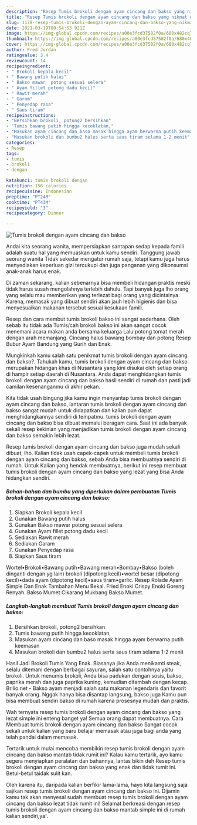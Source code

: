 ```yaml
---
description: "Resep Tumis brokoli dengan ayam cincang dan bakso yang nikmat dan Mudah Dibuat"
title: "Resep Tumis brokoli dengan ayam cincang dan bakso yang nikmat dan Mudah Dibuat"
slug: 1178-resep-tumis-brokoli-dengan-ayam-cincang-dan-bakso-yang-nikmat-dan-mudah-dibuat
date: 2021-03-19T00:54:53.921Z
image: https://img-global.cpcdn.com/recipes/a00e3fcd37582f0a/680x482cq70/tumis-brokoli-dengan-ayam-cincang-dan-bakso-foto-resep-utama.jpg
thumbnail: https://img-global.cpcdn.com/recipes/a00e3fcd37582f0a/680x482cq70/tumis-brokoli-dengan-ayam-cincang-dan-bakso-foto-resep-utama.jpg
cover: https://img-global.cpcdn.com/recipes/a00e3fcd37582f0a/680x482cq70/tumis-brokoli-dengan-ayam-cincang-dan-bakso-foto-resep-utama.jpg
author: Fred Jordan
ratingvalue: 3.4
reviewcount: 14
recipeingredient:
- " Brokoli kepala kecil"
- " Bawang putih halus"
- " Bakso mawar  potong sesuai selera"
- " Ayam fillet potong dadu kecil"
- " Rawit merah"
- " Garam"
- " Penyedap rasa"
- " Saus tiram"
recipeinstructions:
- "Bersihkan brokoli, potong2 bersihkan"
- "Tumis bawang putih hingga kecoklatan,"
- "Masukan ayam cincang dan baso masak hingga ayam berwarna putih keemasan"
- "Masukan brokoli dan bumbu2 halus serta saus tiram selama 1-2 menit"
categories:
- Resep
tags:
- tumis
- brokoli
- dengan

katakunci: tumis brokoli dengan 
nutrition: 156 calories
recipecuisine: Indonesian
preptime: "PT24M"
cooktime: "PT43M"
recipeyield: "3"
recipecategory: Dinner

---
```



![Tumis brokoli dengan ayam cincang dan bakso](https://img-global.cpcdn.com/recipes/a00e3fcd37582f0a/680x482cq70/tumis-brokoli-dengan-ayam-cincang-dan-bakso-foto-resep-utama.jpg)

Andai kita seorang wanita, mempersiapkan santapan sedap kepada famili adalah suatu hal yang memuaskan untuk kamu sendiri. Tanggung jawab seorang  wanita Tidak sekedar mengatur rumah saja, tetapi kamu juga harus menyediakan keperluan gizi tercukupi dan juga panganan yang dikonsumsi anak-anak harus enak.

Di zaman  sekarang, kalian sebenarnya bisa membeli hidangan praktis meski tidak harus susah mengolahnya terlebih dahulu. Tapi banyak juga lho orang yang selalu mau memberikan yang terlezat bagi orang yang dicintainya. Karena, memasak yang dibuat sendiri akan jauh lebih higienis dan bisa menyesuaikan makanan tersebut sesuai kesukaan famili. 

Resep dan cara membut tumis brokoli bakso ini sangat sederhana. Oleh sebab itu tidak ada Tumis/cah brokoli bakso ini akan sangat cocok menemani acara makan anda bersama keluarga Lalu potong tomat merah dengan arah memanjang. Cincang halus bawang bombay dan potong Resep Bubur Ayam Bandung yang Gurih dan Enak.

Mungkinkah kamu salah satu penikmat tumis brokoli dengan ayam cincang dan bakso?. Tahukah kamu, tumis brokoli dengan ayam cincang dan bakso merupakan hidangan khas di Nusantara yang kini disukai oleh setiap orang di hampir setiap daerah di Nusantara. Anda dapat menghidangkan tumis brokoli dengan ayam cincang dan bakso hasil sendiri di rumah dan pasti jadi camilan kesenanganmu di akhir pekan.

Kita tidak usah bingung jika kamu ingin menyantap tumis brokoli dengan ayam cincang dan bakso, lantaran tumis brokoli dengan ayam cincang dan bakso sangat mudah untuk didapatkan dan kalian pun dapat menghidangkannya sendiri di tempatmu. tumis brokoli dengan ayam cincang dan bakso bisa dibuat memalui beragam cara. Saat ini ada banyak sekali resep kekinian yang menjadikan tumis brokoli dengan ayam cincang dan bakso semakin lebih lezat.

Resep tumis brokoli dengan ayam cincang dan bakso juga mudah sekali dibuat, lho. Kalian tidak usah capek-capek untuk membeli tumis brokoli dengan ayam cincang dan bakso, sebab Anda bisa membuatnya sendiri di rumah. Untuk Kalian yang hendak membuatnya, berikut ini resep membuat tumis brokoli dengan ayam cincang dan bakso yang lezat yang bisa Anda hidangkan sendiri.

<!--inarticleads1-->

##### Bahan-bahan dan bumbu yang diperlukan dalam pembuatan Tumis brokoli dengan ayam cincang dan bakso:

1. Siapkan  Brokoli kepala kecil
1. Gunakan  Bawang putih halus
1. Gunakan  Bakso mawar  potong sesuai selera
1. Gunakan  Ayam fillet potong dadu kecil
1. Sediakan  Rawit merah
1. Sediakan  Garam
1. Gunakan  Penyedap rasa
1. Siapkan  Saus tiram


Wortel•Brokoli•Bawang putih•Bawang merah•Bombay•Bakso (boleh dinganti dengan yg lain) brokoli (dipotong kecil)•wortel besar (dipotong kecil)•dada ayam (dipotong kecil)•saus tiram•garlic. Resep Rolade Ayam Simple Dan Enak Tambahan Menu Bekal. Fried Enoki Crispy Enoki Goreng Renyah. Bakso Mumet Cikarang Mukbang Bakso Mumet. 

<!--inarticleads2-->

##### Langkah-langkah membuat Tumis brokoli dengan ayam cincang dan bakso:

1. Bersihkan brokoli, potong2 bersihkan
1. Tumis bawang putih hingga kecoklatan,
1. Masukan ayam cincang dan baso masak hingga ayam berwarna putih keemasan
1. Masukan brokoli dan bumbu2 halus serta saus tiram selama 1-2 menit


Hasil Jadi Brokoli Tumis Yang Enak. Biasanya jika Anda menikamti steak, selalu ditemani dengan berbagai sayuran, salah satu contohnya yaitu brokoli. Untuk menumis brokoli, Anda bisa padukan dengan sosis, bakso, paprika merah dan juga paprika kuning, kemudian ditambah dengan kecap. Brilio.net - Bakso ayam menjadi salah satu makanan legendaris dan favorit banyak orang. Nggak hanya bisa disantap langsung, bakso juga Kamu pun bisa membuat sendiri bakso di rumah karena prosesnya mudah dan praktis. 

Wah ternyata resep tumis brokoli dengan ayam cincang dan bakso yang lezat simple ini enteng banget ya! Semua orang dapat membuatnya. Cara Membuat tumis brokoli dengan ayam cincang dan bakso Sangat cocok sekali untuk kalian yang baru belajar memasak atau juga bagi anda yang telah pandai dalam memasak.

Tertarik untuk mulai mencoba membikin resep tumis brokoli dengan ayam cincang dan bakso mantab tidak rumit ini? Kalau kamu tertarik, ayo kamu segera menyiapkan peralatan dan bahannya, lantas bikin deh Resep tumis brokoli dengan ayam cincang dan bakso yang enak dan tidak rumit ini. Betul-betul taidak sulit kan. 

Oleh karena itu, daripada kalian berfikir lama-lama, hayo kita langsung saja sajikan resep tumis brokoli dengan ayam cincang dan bakso ini. Dijamin kamu tak akan menyesal sudah membuat resep tumis brokoli dengan ayam cincang dan bakso lezat tidak rumit ini! Selamat berkreasi dengan resep tumis brokoli dengan ayam cincang dan bakso mantab simple ini di rumah kalian sendiri,ya!.

